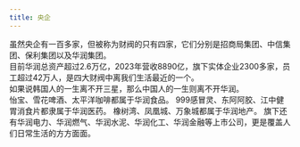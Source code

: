```yaml
---
title: 央企
---
```


虽然央企有一百多家，但被称为财阀的只有四家，它们分别是招商局集团、中信集团、保利集团以及华润集团。   
目前华润总资产超过2.6万亿，2023年营收8890亿，旗下实体企业2300多家，员工超过42万人，是四大财阀中离我们生活最近的一个。  
如果说韩国人的一生离不开三星，那么中国人的一生则离不开华润。  
怡宝、雪花啤酒、太平洋咖啡都属于华润食品。
999感冒灵、东阿阿胶、江中健胃消食片都隶属于华润医药。
橡树湾、凤凰城、万象城都属于华润地产。
旗下还有华润电力、华润燃气、华润水泥、华润化工、华润金融等上市公司，更是覆盖人们日常生活的方方面面。
